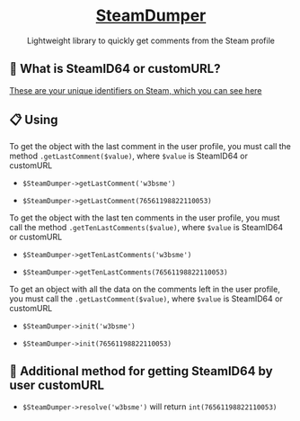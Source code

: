 <h1 align="center">
  <a href="https://github.com/w3bsme/SteamCommentDumper">
    SteamDumper
  </a>
</h1>

<p align="center">
    Lightweight library to quickly get comments from the Steam profile
</p>

## 🔔 What is SteamID64 or customURL?

[These are your unique identifiers on Steam, which you can see here](https://steamrep.com/profiles/76561198822110053)

## 📋 Using

To get the object with the last comment in the user profile, you must call the method ```.getLastComment($value)```, where ```$value``` is SteamID64 or customURL

* ```$SteamDumper->getLastComment('w3bsme')```

* ```$SteamDumper->getLastComment(76561198822110053)```

To get the object with the last ten comments in the user profile, you must call the method ```.getTenLastComments($value)```, where ```$value``` is SteamID64 or customURL

* ```$SteamDumper->getTenLastComments('w3bsme')```

* ```$SteamDumper->getTenLastComments(76561198822110053)```


To get an object with all the data on the comments left in the user profile, you must call the ```.getLastComment($value)```, where ```$value``` is SteamID64 or customURL

* ```$SteamDumper->init('w3bsme')```

* ```$SteamDumper->init(76561198822110053)```

## 🎁 Additional method for getting SteamID64 by user customURL

* ```$SteamDumper->resolve('w3bsme')``` will return ```int(76561198822110053)```

